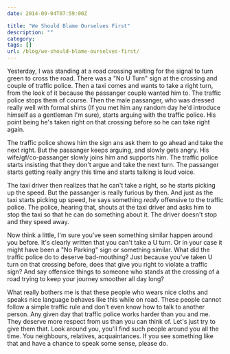 ```yaml
---
date: 2014-09-04T07:59:00Z

title: "We Should Blame Ourselves First"
description: ""
category:
tags: []
url: /blog/we-should-blame-ourselves-first/
---
```

Yesterday, I was standing at a road crossing waiting for the signal to turn green to cross the road. There was a "No U Turn" sign at the crossing and couple of traffic police. Then a taxi comes and wants to take a right turn, from the look of it because the passanger couple wanted him to. The traffic police stops them of course. Then the male passanger, who was dressed really well with formal shirts (If you met him any random day he'd introduce himself as a gentleman I'm sure), starts arguing with the traffic police. His point being he's taken right on that crossing before so he can take right again.

The traffic police shows him the sign ans ask them to go ahead and take the next right. But the passanger keeps arguing, and slowly gets angry. His wife/gf/co-passanger slowly joins him and supports him. The traffic police starts insisting that they don't argue and take the next turn. The passanger starts getting really angry this time and starts talking is loud voice.

The taxi driver then realizes that he can't take a right, so he starts picking up the speed. But the passanger is really furious by then. And just as the taxi starts picking up speed, he says something *really* offensive to the traffic police. The police, hearing that, shouts at the taxi driver and asks him to stop the taxi so that he can do something about it. The driver doesn't stop and they speed away.

Now think a little, I'm sure you've seen something similar happen around you before. It's clearly written that you can't take a U turn. Or in your case it might have been a "No Parking" sign or something similar. What did the traffic police do to deserve bad-mouthing? Just because you've taken U turn on that crossing before, does that give you right to violate a traffic sign? And say offensice things to someone who stands at the crossing of a road trying to keep your journey smoother all day long?

What really bothers me is that these people who wears nice cloths and speaks nice language behaves like this while on road. These people cannot follow a simple traffic rule and don't even know how to talk to another person. Any given day that traffic police works harder than you and me. They deserve more respect from us than you can think of. Let's just try to give them that. Look around you, you'll find such people around you all the time. You neighbours, relatives, acquaintances. If you see something like that and have a chance to speak some sense, please do.
